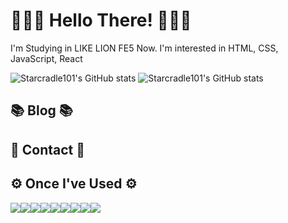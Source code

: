 # 🙋🏻‍♂️ Hello There! 👨🏻‍💻


I'm Studying in LIKE LION FE5 Now.
I'm interested in HTML, CSS, JavaScript, React

![Starcradle101's GitHub stats](https://github-readme-stats-sigma-five.vercel.app/api?username=starcradle101&show_icons=true&theme=transparent)
![Starcradle101's GitHub stats](https://github-readme-stats-sigma-five.vercel.app/api/top-langs/?username=starcradle101&show_icons=true&theme=transparent)

## 📚 Blog 📚

## 📱 Contact 📱

## ⚙️ Once I've Used ⚙️
<div style="display:flex; flex-direction:row;">
  <a href="#none"><img
      src="https://img.shields.io/badge/html5-E34F26?style=for-the-badge&logo=html5&logoColor=white" /></a>
  <a href="#none"><img
      src="https://img.shields.io/badge/css3-1572B6?style=for-the-badge&logo=css3&logoColor=white" /></a>
  <a href="#none"><img
      src="https://img.shields.io/badge/javascript-F7DF1E?style=for-the-badge&logo=javascript&logoColor=white" /></a>
  <br>
  <a href="#none"><img
      src="https://img.shields.io/badge/react-61DAFB?style=for-the-badge&logo=react&logoColor=white" /></a>
  <a href="#none"><img
      src="https://img.shields.io/badge/styledcomponents-DB7093?style=for-the-badge&logo=styledcomponents&logoColor=white" /></a>
  <a href="#none"><img src="https://img.shields.io/badge/git-F05032?style=for-the-badge&logo=git&logoColor=white" /></a>
  <a href="#none"><img
      src="https://img.shields.io/badge/github-181717?style=for-the-badge&logo=github&logoColor=white" /></a>
  <a href="#none"><img
      src="https://img.shields.io/badge/notion-000000?style=for-the-badge&logo=notion&logoColor=white" /></a>
  <a href="#none"><img
      src="https://img.shields.io/badge/visualstudiocode-007ACC?style=for-the-badge&logo=visualstudiocode&logoColor=white" /></a>
</div>
